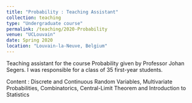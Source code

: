 ```yaml
---
title: "Probability : Teaching Assistant"
collection: teaching
type: "Undergraduate course"
permalink: /teaching/2020-Probability
venue: "UCLouvain"
date: Spring 2020
location: "Louvain-la-Neuve, Belgium"
---
```


Teaching assistant for the course Probability given by Professor Johan Segers. I
was responsible for a class of 35 first-year students.

Content : Discrete and Continuous Random Variables, Multivariate Probabilities, Combinatorics, Central-Limit Theorem and Introduction to Statistics 
